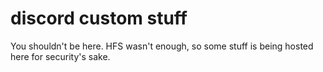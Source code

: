 # discord custom stuff

You shouldn't be here. HFS wasn't enough, so some stuff is being hosted here for security's sake.
